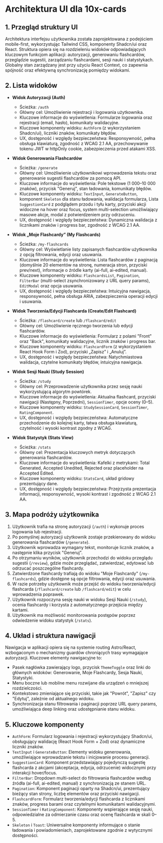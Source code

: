 # Architektura UI dla 10x-cards

## 1. Przegląd struktury UI

Architektura interfejsu użytkownika została zaprojektowana z podejściem mobile-first, wykorzystując Tailwind CSS, komponenty Shadcn/ui oraz React. Struktura opiera się na rozdzieleniu widoków odpowiadających kluczowym funkcjom aplikacji: autoryzacji, generowaniu flashcardów, przeglądzie sugestii, zarządzaniu flashcardami, sesji nauki i statystykach. Globalny stan zarządzany jest przy użyciu React Context, co zapewnia spójność oraz efektywną synchronizację pomiędzy widokami.

## 2. Lista widoków

- **Widok Autoryzacji (Auth)**
  - Ścieżka: `/auth`
  - Główny cel: Umożliwienie rejestracji i logowania użytkownika.
  - Kluczowe informacje do wyświetlenia: Formularze logowania oraz rejestracji (email, hasło), komunikaty walidacyjne.
  - Kluczowe komponenty widoku: `AuthForm` (z wykorzystaniem Shadcn/ui), liczniki znaków, komunikaty błędów.
  - UX, dostępność i względy bezpieczeństwa: Responsywność, pełna obsługa klawiaturą, zgodność z WCAG 2.1 AA, przechowywanie tokenu JWT w httpOnly cookie, zabezpieczenia przed atakami XSS.

- **Widok Generowania Flashcardów**
  - Ścieżka: `/generate`
  - Główny cel: Umożliwienie użytkownikowi wprowadzenia tekstu oraz generowanie sugestii flashcardów za pomocą API.
  - Kluczowe informacje do wyświetlenia: Pole tekstowe (1 000–10 000 znaków), przycisk "Generuj", stan ładowania, komunikaty błędów.
  - Kluczowe komponenty widoku: `TextInput`, `GenerateButton`, komponent `Skeleton` dla stanu ładowania, walidacja formularza, Lista `SuggestionCard` z podglądem przodu i tyłu karty, przyciski akcji widoczne na hover oraz focus, system multi-selection umożliwiający masowe akcje, modal z potwierdzeniem przy odrzuceniu.
  - UX, dostępność i względy bezpieczeństwa: Dynamiczna walidacja z licznikami znaków i progress bar, zgodność z WCAG 2.1 AA.

- **Widok „Moje Flashcardy” (My Flashcards)**
  - Ścieżka: `/my-flashcards`
  - Główny cel: Wyświetlanie listy zapisanych flashcardów użytkownika z opcją filtrowania, edycji oraz usuwania.
  - Kluczowe informacje do wyświetlenia: Lista flashcardów z paginacją (domyślnie 20 elementów na stronę, numeracja stron, przyciski prev/next), informacje o źródle karty (ai-full, ai-edited, manual).
  - Kluczowe komponenty widoku: `FlashcardsList`, `Pagination`, `FilterBar` (multi-select zsynchronizowany z URL query params), `EditModal` oraz opcja usuwania.
  - UX, dostępność i względy bezpieczeństwa: Intuicyjna nawigacja, responsywność, pełna obsługa ARIA, zabezpieczenia operacji edycji i usuwania.

- **Widok Tworzenia/Edycji Flashcarda (Create/Edit Flashcard)**
  - Ścieżka: `/flashcard/create` lub `/flashcard/edit`
  - Główny cel: Umożliwienie ręcznego tworzenia lub edycji flashcardów.
  - Kluczowe informacje do wyświetlenia: Formularz z polami "Front" oraz "Back", komunikaty walidacyjne, licznik znaków i progress bar.
  - Kluczowe komponenty widoku: `FlashcardForm` (z wykorzystaniem React Hook Form i Zod), przyciski „Zapisz” i „Anuluj”.
  - UX, dostępność i względy bezpieczeństwa: Natychmiastowa walidacja, czytelne komunikaty błędów, intuicyjna nawigacja.

- **Widok Sesji Nauki (Study Session)**
  - Ścieżka: `/study`
  - Główny cel: Przeprowadzenie użytkownika przez sesję nauki wykorzystującą algorytm powtórek.
  - Kluczowe informacje do wyświetlenia: Aktualna flashcard, przyciski nawigacji (Następny, Poprzedni), `SessionTimer`, opcje oceny (0–5).
  - Kluczowe komponenty widoku: `StudySessionCard`, `SessionTimer`, `RatingComponent`.
  - UX, dostępność i względy bezpieczeństwa: Automatyczne przechodzenie do kolejnej karty, łatwa obsługa klawiaturą, czytelność i wysoki kontrast zgodny z WCAG.

- **Widok Statystyk (Stats View)**
  - Ścieżka: `/stats`
  - Główny cel: Prezentacja kluczowych metryk dotyczących generowania flashcardów.
  - Kluczowe informacje do wyświetlenia: Kafelki z metrykami: Total Generated, Accepted Unedited, Rejected oraz placeholder na Accepted Edited.
  - Kluczowe komponenty widoku: `StatsCard`, układ gridowy prezentujący dane.
  - UX, dostępność i względy bezpieczeństwa: Przejrzysta prezentacja informacji, responsywność, wysoki kontrast i zgodność z WCAG 2.1 AA.

## 3. Mapa podróży użytkownika

1. Użytkownik trafia na stronę autoryzacji (`/auth`) i wykonuje proces logowania lub rejestracji.
2. Po pomyślnej autoryzacji użytkownik zostaje przekierowany do widoku generowania flashcardów (`/generate`).
3. Użytkownik wprowadza wymagany tekst, monitoruje licznik znaków, a następnie klika przycisk "Generuj".
4. Po otrzymaniu wyników, użytkownik przechodzi do widoku przeglądu sugestii (`/review`), gdzie może przeglądać, zatwierdzać, edytować lub odrzucać poszczególne flashcardy.
5. Zatwierdzone flashcardy trafiają do widoku "Moje Flashcardy" (`/my-flashcards`), gdzie dostępne są opcje filtrowania, edycji oraz usuwania.
6. W razie potrzeby użytkownik może przejść do widoku tworzenia/edycji flashcarda (`/flashcard/create` lub `/flashcard/edit`) w celu wprowadzenia poprawek.
7. Użytkownik rozpoczyna sesję nauki w widoku Sesji Nauki (`/study`), ocenia flashcardy i korzysta z automatycznego przejścia między kartami.
8. Użytkownik ma możliwość monitorowania postępów poprzez odwiedzenie widoku statystyk (`/stats`).

## 4. Układ i struktura nawigacji

Nawigacja w aplikacji opiera się na systemie routing Astro/React, wzbogaconym o mechanizmy guardów chroniących trasy wymagające autoryzacji. Kluczowe elementy nawigacyjne to:

- Pasek nagłówka zawierający logo, przycisk `ThemeToggle` oraz linki do głównych widoków: Generowanie, Moje Flashcardy, Sesja Nauki, Statystyki.
- Menu boczne lub mobilne menu rozwijane dla urządzeń o mniejszej rozdzielczości.
- Kontekstowo zmieniające się przyciski, takie jak "Powrót", "Zapisz" czy "Edytuj", zależnie od aktualnego widoku.
- Synchronizacja stanu filtrowania i paginacji poprzez URL query params, umożliwiająca deep linking oraz udostępnianie stanu widoku.

## 5. Kluczowe komponenty

- `AuthForm`: Formularz logowania i rejestracji wykorzystujący Shadcn/ui, obsługujący walidację (React Hook Form + Zod) oraz dynamiczne liczniki znaków.
- `TextInput` i `GenerateButton`: Elementy widoku generowania, umożliwiające wprowadzanie tekstu i inicjowanie procesu generacji.
- `SuggestionCard`: Komponent przedstawiający pojedynczą sugestię flashcarda z akcjami (akceptacja, edycja, odrzucenie) widocznymi przy interakcji hover/focus.
- `FilterBar`: Dropdown multi-select do filtrowania flashcardów według źródła (ai-full, ai-edited, manual) z synchronizacją ze stanem URL.
- `Pagination`: Komponent paginacji oparty na Shadcn/ui, prezentujący bieżący stan strony, liczbę elementów oraz przyciski nawigacji.
- `FlashcardForm`: Formularz tworzenia/edycji flashcarda z licznikami znaków, progress barami oraz czytelnymi komunikatami walidacyjnymi.
- `SessionTimer` i `RatingComponent`: Komponenty wspierające sesję nauki, odpowiedzialne za odmierzanie czasu oraz ocenę flashcarda w skali 0–5.
- `Skeleton` i `Toast`: Uniwersalne komponenty informujące o stanie ładowania i powiadomieniach, zaprojektowane zgodnie z wytycznymi dostępności.
